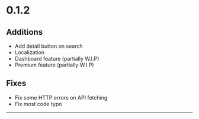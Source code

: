 # 0.1.2

## Additions

- Add detail button on search
- Localization
- Dashboard feature (partially W.I.P)
- Premium feature (partially W.I.P)

## Fixes

- Fix some HTTP errors on API fetching
- Fix most code typo

---